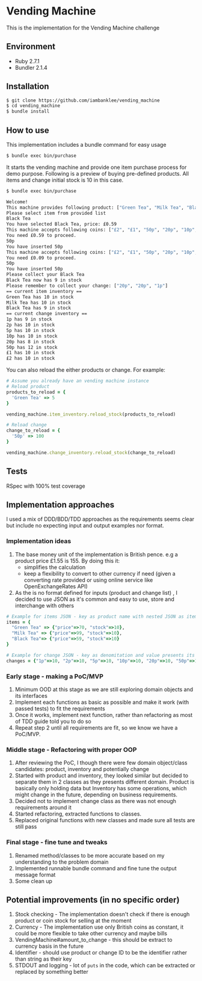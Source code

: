 # Vending Machine
This is the implementation for the Vending Machine challenge

## Environment
- Ruby 2.7.1
- Bundler 2.1.4

## Installation
```bash
$ git clone https://github.com/iambanklee/vending_machine
$ cd vending_machine
$ bundle install
```

## How to use
This implementation includes a bundle command for easy usage
```bash
$ bundle exec bin/purchase
```

It starts the vending machine and provide one item purchase process for demo purpose.
Following is a preview of buying pre-defined products. All items and change initial stock is 10 in this case.
```bash
$ bundle exec bin/purchase

Welcome!
This machine provides following product: ["Green Tea", "Milk Tea", "Black Tea"]
Please select item from provided list
Black Tea
You have selected Black Tea, price: £0.59
This machine accepts following coins: ["£2", "£1", "50p", "20p", "10p", "5p", "2p", "1p"]
You need £0.59 to proceed.
50p
You have inserted 50p
This machine accepts following coins: ["£2", "£1", "50p", "20p", "10p", "5p", "2p", "1p"]
You need £0.09 to proceed.
50p
You have inserted 50p
Please collect your Black Tea
Black Tea now has 9 in stock
Please remember to collect your change: ["20p", "20p", "1p"]
== current item inventory ==
Green Tea has 10 in stock
Milk Tea has 10 in stock
Black Tea has 9 in stock
== current change inventory ==
1p has 9 in stock
2p has 10 in stock
5p has 10 in stock
10p has 10 in stock
20p has 8 in stock
50p has 12 in stock
£1 has 10 in stock
£2 has 10 in stock
```

You can also reload the either products or change. For example:
```ruby
# Assume you already have an vending machine instance
# Reload product
products_to_reload = {
  'Green Tea' => 5
}

vending_machine.item_inventory.reload_stock(products_to_reload)

# Reload change
change_to_reload = {
  '50p' => 100
}

vending_machine.change_inventory.reload_stock(change_to_reload)

```

## Tests
RSpec with 100% test coverage

## Implementation approaches
I used a mix of DDD/BDD/TDD approaches as the requirements seems clear but include no expecting input and output examples nor format.

### Implementation ideas
1. The base money unit of the implementation is British pence. e.g a product price £1.55 is 155. By doing this it:
	- simplifies the calculation
	- keep a flexibility to convert to other currency if need (given a converting rate provided or using online service like OpenExchangeRates API)
2. As the is no format defined for inputs (product and change list) , I decided to use JSON as it's common and easy to use, store and interchange with others
```ruby
# Example for items JSON - key as product name with nested JSON as item attributes, which similar to real-world cases
items = {
  "Green Tea" => {"price"=>70, "stock"=>10}, 
  "Milk Tea" => {"price"=>99, "stock"=>10},
  "Black Tea"=> {"price"=>59, "stock"=>10}
}

# Example for change JSON - key as denomitation and value presents its stock
changes = {"1p"=>10, "2p"=>10, "5p"=>10, "10p"=>10, "20p"=>10, "50p"=>10, "£1"=>10, "£2"=>10}
```

### Early stage - making a PoC/MVP
1. Minimum OOD at this stage as we are still exploring domain objects and its interfaces
2. Implement each functions as basic as possible and make it work (with passed tests) to fit the requirements
3. Once it works, implement next function, rather than refactoring as most of TDD guide told you to do so
4. Repeat step 2 until all requirements are fit, so we know we have a PoC/MVP.

### Middle stage - Refactoring with proper OOP
1. After reviewing the PoC, I though there were few domain object/class candidates: product, inventory and potentially change
2. Started with product and inventory, they looked similar but decided to separate them in 2 classes as they presents different domain. Product is basically only holding data but Inventory has some operations, which might change in the future, depending on business requirements.
3. Decided not to implement change class as there was not enough requirements around it
4. Started refactoring, extracted functions to classes.
5. Replaced original functions with new classes and made sure all tests are still pass

### Final stage - fine tune and tweaks
1. Renamed method/classes to be more accurate based on my understanding to the problem domain
2. Implemented runnable bundle command and fine tune the output message format
3. Some clean up

## Potential improvements (in no specific order)
1. Stock checking - The implementation doesn't check if there is enough product or coin stock for selling at the moment
2. Currency - The implementation use only British coins as constant, it could be more flexible to take other currency and maybe bills
3. VendingMachine#amount_to_change - this should be extract to currency basis in the future
4. Identifier - should use product or change ID to be the identifier rather than string as their key
5. STDOUT and logging - lot of `puts` in the code, which can be extracted or replaced by something better



